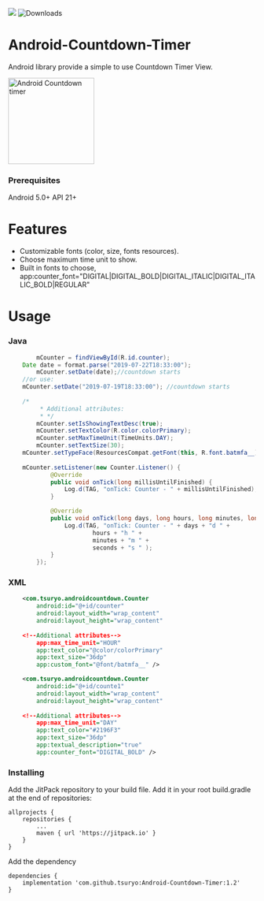 [![](https://jitpack.io/v/tsuryo/Android-Countdown-Timer.svg)](https://jitpack.io/#tsuryo/Android-Countdown-Timer)
![Downloads](https://jitpack.io/v/tsuryo/Android-Countdown-Timer/month.svg)

# Android-Countdown-Timer
Android library provide a simple to use Countdown Timer View.

<img width="175" alt="Android Countdown timer" src="https://user-images.githubusercontent.com/42518244/61465838-8b08dd00-a981-11e9-9663-a1f0f21724b4.png">

### Prerequisites
Android 5.0+ API 21+
# Features

* Customizable fonts (color, size, fonts resources).
* Choose maximum time unit to show.
* Built in fonts to choose,
  app:counter_font="DIGITAL|DIGITAL_BOLD|DIGITAL_ITALIC|DIGITAL_ITALIC_BOLD|REGULAR"

# Usage
### Java
```Java
        mCounter = findViewById(R.id.counter);
	Date date = format.parse("2019-07-22T18:33:00");
        mCounter.setDate(date);//countdown starts
	//or use: 
	mCounter.setDate("2019-07-19T18:33:00"); //countdown starts
	
	/*
         * Additional attributes:
         * */
        mCounter.setIsShowingTextDesc(true);
        mCounter.setTextColor(R.color.colorPrimary);
        mCounter.setMaxTimeUnit(TimeUnits.DAY);
        mCounter.setTextSize(30);
	mCounter.setTypeFace(ResourcesCompat.getFont(this, R.font.batmfa__));
	
	mCounter.setListener(new Counter.Listener() {
            @Override
            public void onTick(long millisUntilFinished) {
                Log.d(TAG, "onTick: Counter - " + millisUntilFinished);
            }

            @Override
            public void onTick(long days, long hours, long minutes, long seconds) {
                Log.d(TAG, "onTick: Counter - " + days + "d " +
                        hours + "h " +
                        minutes + "m " +
                        seconds + "s " );
            }
        });
```
### XML
```XML
    <com.tsuryo.androidcountdown.Counter
        android:id="@+id/counter"
        android:layout_width="wrap_content"
        android:layout_height="wrap_content"
	
	<!--Additional attributes-->
        app:max_time_unit="HOUR"
        app:text_color="@color/colorPrimary"
        app:text_size="36dp"
        app:custom_font="@font/batmfa__" />

    <com.tsuryo.androidcountdown.Counter
        android:id="@+id/counte1"
        android:layout_width="wrap_content"
        android:layout_height="wrap_content"
	
	<!--Additional attributes-->
        app:max_time_unit="DAY"
        app:text_color="#2196F3"
        app:text_size="36dp"
        app:textual_description="true"
        app:counter_font="DIGITAL_BOLD" />

```
### Installing

Add the JitPack repository to your build file.
Add it in your root build.gradle at the end of repositories:
```
allprojects {
	repositories {
		...
		maven { url 'https://jitpack.io' }
	}
}
```

Add the dependency
```
dependencies {
	implementation 'com.github.tsuryo:Android-Countdown-Timer:1.2'
}
```
